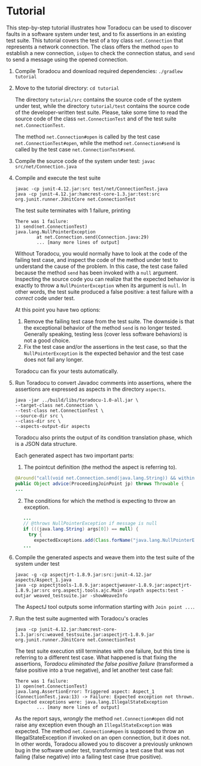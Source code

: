 # Tutorial

This step-by-step tutorial illustrates how Toradocu can be used to discover
faults in a software system under test, and to fix assertions in an existing test suite.
This tutorial covers the test of a toy class `net.Connection` that represents a network
connection. The class offers the method `open` to establish a new connection, `isOpen` to check
the connection status, and `send` to send a message using the opened connection.

1. Compile Toradocu and download required dependencies: `./gradlew tutorial`

2. Move to the tutorial directory: `cd tutorial`

   The directory `tutorial/src` contains the source code of the system under test,
   while the directory `tutorial/test` contains the source code of the developer-written test
   suite. Please, take some time to read the source code of the class `net.ConnectionTest` and of
   the test suite `net.ConnectionTest`.

   The method `net.Connection#open` is called by the test case `net.ConnectionTest#open`, while
   the method `net.Connection#send` is called by the test case `net.ConnectionTest#send`.

3. Compile the source code of the system under test: `javac src/net/Connection.java`

4. Compile and execute the test suite
   ```
   javac -cp junit-4.12.jar:src test/net/ConnectionTest.java
   java -cp junit-4.12.jar:hamcrest-core-1.3.jar:test:src org.junit.runner.JUnitCore net.ConnectionTest
   ```
   The test suite terminates with 1 failure, printing
   ```
   There was 1 failure:
   1) send(net.ConnectionTest)
   java.lang.NullPointerException
           at net.Connection.send(Connection.java:29)
           ... [many more lines of output]
   ```
   Without Toradocu, you would normally have to look at the code of the failing test case, and
   inspect the code of the method under test to understand the cause of the problem. In this
   case, the test case failed because the method `send` has been invoked with a `null` argument.
   Inspecting the source code you can realize that the expected behavior is exactly to throw a
   `NullPointerException` when its argument is `null`. In other words, the test suite produced a
   false positive: a test failure with a *correct* code under test.

   At this point you have two options:
     1. Remove the failing test case from the test suite. The downside is that the exceptional
        behavior of the method `send` is no longer tested. Generally speaking, testing less (cover
        less software behaviors) is not a good choice.
     2. Fix the test case and/or the assertions in the test case, so that the `NullPointerException`
        is the expected behavior and the test case does not fail any longer.

   Toradocu can fix your tests automatically.

5. Run Toradocu to convert Javadoc comments into assertions, where the
   assertions are expressed as aspects in the directory `aspects`.
   ```
   java -jar ../build/libs/toradocu-1.0-all.jar \
   --target-class net.Connection \
   --test-class net.ConnectionTest \
   --source-dir src \
   --class-dir src \
   --aspects-output-dir aspects
   ```
   Toradocu also prints the output of its condition translation phase, which is a JSON data
   structure.

   Each generated aspect has two important parts:
   1. The pointcut definition (the method the aspect is referring to).
   ```java
   @Around("call(void net.Connection.send(java.lang.String)) && within(net.ConnectionTest)")
   public Object advice(ProceedingJoinPoint jp) throws Throwable {
   ...
   ```
   2. The conditions for which the method is expecting to throw an exception.
   ```java
      ...
      // @throws NullPointerException if message is null
      if (((java.lang.String) args[0]) == null) {
        try {
          expectedExceptions.add(Class.forName("java.lang.NullPointerException"));
      ...
   ```

6. Compile the generated aspects and weave them into the test suite of the system under test
   ```
   javac -g -cp aspectjrt-1.8.9.jar:src:junit-4.12.jar aspects/Aspect_1.java
   java -cp aspectjtools-1.8.9.jar:aspectjweaver-1.8.9.jar:aspectjrt-1.8.9.jar:src org.aspectj.tools.ajc.Main -inpath aspects:test -outjar weaved_testsuite.jar -showWeaveInfo
   ```
   The AspectJ tool outputs some information starting with `Join point ...`.

7. Run the test suite augmented with Toradocu's oracles
   ```
   java -cp junit-4.12.jar:hamcrest-core-1.3.jar:src:weaved_testsuite.jar:aspectjrt-1.8.9.jar org.junit.runner.JUnitCore net.ConnectionTest
   ```
   The test suite execution still terminates with one failure, but this time is referring to a
   different test case. What happened is that fixing the assertions, *Toradocu eliminated the
   false positive failure* (transformed a false positive into a true negative), and let another
   test case fail:

   ```
   There was 1 failure:
   1) open(net.ConnectionTest)
   java.lang.AssertionError: Triggered aspect: Aspect_1 (ConnectionTest.java:13) -> Failure: Expected exception not thrown. Expected exceptions were: java.lang.IllegalStateException
           ... [many more lines of output]
   ```
   As the report says, *wrongly* the method `net.Connection#open` did not raise any exception
   even though an `IllegalStateException` was expected. The method `net.Connection#open` is 
   supposed to throw an IllegalStateException if invoked on an open connection, but it does not.
   In other words, Toradocu allowed you to discover a previously unknown bug in the software 
   under test, transforming a test case that was not failing (false negative) into a failing 
   test case (true positive).
   
